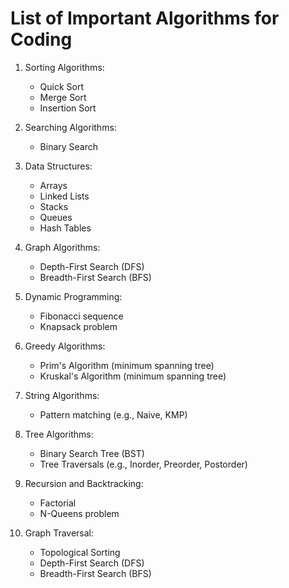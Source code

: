 # List of Important Algorithms for Coding

1. Sorting Algorithms:
   - Quick Sort
   - Merge Sort
   - Insertion Sort

2. Searching Algorithms:
   - Binary Search

3. Data Structures:
   - Arrays
   - Linked Lists
   - Stacks
   - Queues
   - Hash Tables

4. Graph Algorithms:
   - Depth-First Search (DFS)
   - Breadth-First Search (BFS)

5. Dynamic Programming:
   - Fibonacci sequence
   - Knapsack problem

6. Greedy Algorithms:
   - Prim's Algorithm (minimum spanning tree)
   - Kruskal's Algorithm (minimum spanning tree)

7. String Algorithms:
   - Pattern matching (e.g., Naive, KMP)

8. Tree Algorithms:
   - Binary Search Tree (BST)
   - Tree Traversals (e.g., Inorder, Preorder, Postorder)

9. Recursion and Backtracking:
   - Factorial
   - N-Queens problem

10. Graph Traversal:
    - Topological Sorting
    - Depth-First Search (DFS)
    - Breadth-First Search (BFS)
